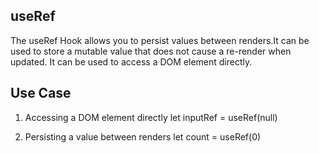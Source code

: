 ## useRef
The useRef Hook allows you to persist values between renders.It can be used to store a mutable value that does not cause a re-render when updated.
It can be used to access a DOM element directly.


## Use Case

1. Accessing a DOM element directly
let inputRef = useRef(null)

2. Persisting a value between renders
let count = useRef(0)